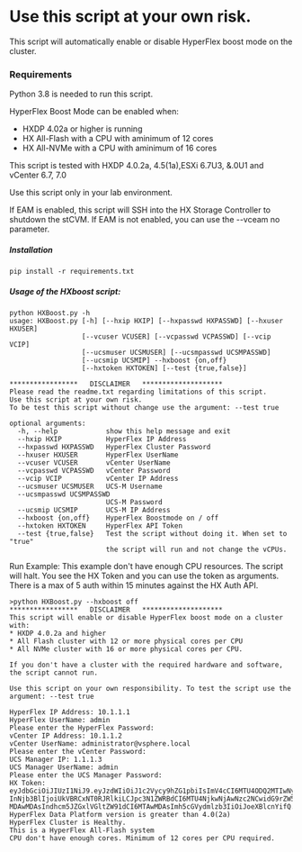 # Use this script at your own risk.

This script will automatically enable or disable HyperFlex boost mode on the cluster.

### Requirements
Python 3.8 is needed to run this script.

HyperFlex Boost Mode can be enabled when:
- HXDP 4.02a or higher is running
- HX All-Flash with a CPU with aminimum of 12 cores
- HX All-NVMe with a CPU with aminimum of 16 cores

This script is tested with HXDP 4.0.2a, 4.5(1a),ESXi 6.7U3, &.0U1 and vCenter 6.7, 7.0

Use this script only in your lab environment.

If EAM is enabled, this script will SSH into the HX Storage Controller
to shutdown the stCVM.
If EAM is not enabled, you can use the --vceam no parameter.

##### Installation
```
pip install -r requirements.txt
```
##### Usage of the HXboost script:
```
python HXBoost.py -h
usage: HXBoost.py [-h] [--hxip HXIP] [--hxpasswd HXPASSWD] [--hxuser HXUSER]
                  [--vcuser VCUSER] [--vcpasswd VCPASSWD] [--vcip VCIP]
                  [--ucsmuser UCSMUSER] [--ucsmpasswd UCSMPASSWD]
                  [--ucsmip UCSMIP] --hxboost {on,off} 
                  [--hxtoken HXTOKEN] [--test {true,false}]

*****************   DISCLAIMER   ********************
Please read the readme.txt regarding limitations of this script.
Use this script at your own risk.
To be test this script without change use the argument: --test true 

optional arguments:
  -h, --help            show this help message and exit
  --hxip HXIP           HyperFlex IP Address
  --hxpasswd HXPASSWD   HyperFlex Cluster Password
  --hxuser HXUSER       HyperFlex UserName
  --vcuser VCUSER       vCenter UserName
  --vcpasswd VCPASSWD   vCenter Password
  --vcip VCIP           vCenter IP Address
  --ucsmuser UCSMUSER   UCS-M Username
  --ucsmpasswd UCSMPASSWD
                        UCS-M Password
  --ucsmip UCSMIP       UCS-M IP Address
  --hxboost {on,off}    HyperFlex Boostmode on / off
  --hxtoken HXTOKEN     HyperFlex API Token
  --test {true,false}   Test the script without doing it. When set to "true"
                        the script will run and not change the vCPUs.
```
Run Example:
This example don't have enough CPU resources. The script will halt.
You see the HX Token and you can use the token as arguments. There is a max of 5 auth within 15 minutes
against the HX Auth API.
```
>python HXBoost.py --hxboost off
*****************   DISCLAIMER   ********************
This script will enable or disable HyperFlex boost mode on a cluster with:
* HXDP 4.0.2a and higher
* All Flash cluster with 12 or more physical cores per CPU
* All NVMe cluster with 16 or more physical cores per CPU.

If you don't have a cluster with the required hardware and software, the script cannot run.

Use this script on your own responsibility. To test the script use the argument: --test true

HyperFlex IP Address: 10.1.1.1
HyperFlex UserName: admin
Please enter the HyperFlex Password:
vCenter IP Address: 10.1.1.2
vCenter UserName: administrator@vsphere.local
Please enter the vCenter Password:
UCS Manager IP: 1.1.1.3
UCS Manager UserName: admin
Please enter the UCS Manager Password:
HX Token:  eyJdbGciOiJIUzI1NiJ9.eyJzdWIiOiJ1c2Vycy9hZG1pbiIsImV4cCI6MTU4ODQ2MTIwNywidXNlciI6ImFkbWluIiwidG9rZW4iOiIxOSIs
InNjb3BlIjoiUkVBRCxNT0RJRlkiLCJpc3N1ZWRBdCI6MTU4NjkwNjAwNzc2NCwidG9rZW5MaWZlVGltZSI6MTU1NTIwMDAwMCwiaWRsZVRpbWVvdXQiOjE4
MDAwMDAsIndhcm5JZGxlVGltZW91dCI6MTAwMDAsImh5cGVydmlzb3IiOiJoeXBlcnYifQ.4w0U7CHKesnQBVxNuWNPHFj1OmAhDOGNO1kqpiFavAI
HyperFlex Data Platform version is greater than 4.0(2a)
HyperFlex Cluster is Healthy.
This is a HyperFlex All-Flash system
CPU don't have enough cores. Minimum of 12 cores per CPU required.

```
